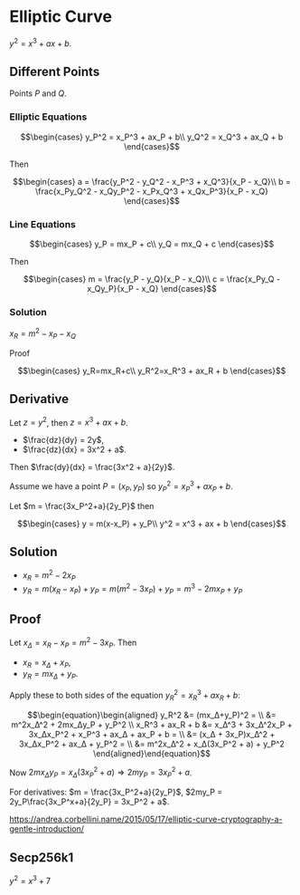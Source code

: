 # Elliptic Curve

$y^2 = x^3 + ax + b$.

## Different Points

Points $P$ and $Q$.

### Elliptic Equations

$$\begin{cases}
  y_P^2 = x_P^3 + ax_P + b\\
  y_Q^2 = x_Q^3 + ax_Q + b
\end{cases}$$

Then

$$\begin{cases}
  a = \frac{y_P^2 - y_Q^2 - x_P^3 + x_Q^3}{x_P - x_Q}\\
  b = \frac{x_Py_Q^2 - x_Qy_P^2 - x_Px_Q^3 + x_Qx_P^3}{x_P - x_Q}
\end{cases}$$ 

### Line Equations

$$\begin{cases}
  y_P = mx_P + c\\
  y_Q = mx_Q + c
\end{cases}$$

Then

$$\begin{cases}
  m = \frac{y_P - y_Q}{x_P - x_Q}\\
  c = \frac{x_Py_Q - x_Qy_P}{x_P - x_Q}
\end{cases}$$

### Solution

$x_R=m^2-x_P-x_Q$

Proof

$$\begin{cases}
  y_R=mx_R+c\\
  y_R^2=x_R^3 + ax_R + b
\end{cases}$$

## Derivative

Let $z = y^2$, then $z = x^3 + ax + b$.

- $\frac{dz}{dy} = 2y$,
- $\frac{dz}{dx} = 3x^2 + a$.

Then $\frac{dy}{dx} = \frac{3x^2 + a}{2y}$.

Assume we have a point $P = (x_P, y_P)$ so $y_P^2=x_P^3+ax_P+b$.

Let $m = \frac{3x_P^2+a}{2y_P}$ then 

$$\begin{cases}
  y = m(x-x_P) + y_P\\
  y^2 = x^3 + ax + b
\end{cases}$$

## Solution

- $x_R=m^2-2x_P$
- $y_R=m(x_R-x_P)+y_P=m(m^2-3x_P)+y_P=m^3-2mx_P+y_P$

## Proof

Let $x_Δ=x_R-x_P=m^2-3x_P$. Then

- $x_R=x_Δ+x_P$,
- $y_R=mx_Δ+y_P$.

Apply these to both sides of the equation $y_R^2 = x_R^3 + ax_R + b$:

$$\begin{equation}\begin{aligned}
  y_R^2            &= (mx_Δ+y_P)^2 = \\
                   &= m^2x_Δ^2 + 2mx_Δy_P + y_P^2 \\
  x_R^3 + ax_R + b &= x_Δ^3 + 3x_Δ^2x_P + 3x_Δx_P^2 + x_P^3 + ax_Δ + ax_P + b = \\
                   &= (x_Δ + 3x_P)x_Δ^2 + 3x_Δx_P^2 + ax_Δ + y_P^2 = \\
                   &= m^2x_Δ^2 + x_Δ(3x_P^2 + a) + y_P^2
\end{aligned}\end{equation}$$ 

Now $2mx_Δy_P=x_Δ(3x_P^2 + a) ⇒ 2my_P=3x_P^2+a$.

For derivatives: $m = \frac{3x_P^2+a}{2y_P}$, $2my_P = 2y_P\frac{3x_P^x+a}{2y_P} = 3x_P^2 + a$.

https://andrea.corbellini.name/2015/05/17/elliptic-curve-cryptography-a-gentle-introduction/

## Secp256k1

$y^2 = x^3 + 7$
